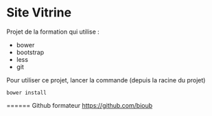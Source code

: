Site Vitrine
============

Projet de la formation qui utilise :

* bower
* bootstrap
* less
* git

Pour utiliser ce projet, lancer la commande (depuis la racine du projet)

    bower install


======
Github formateur
https://github.com/bioub
